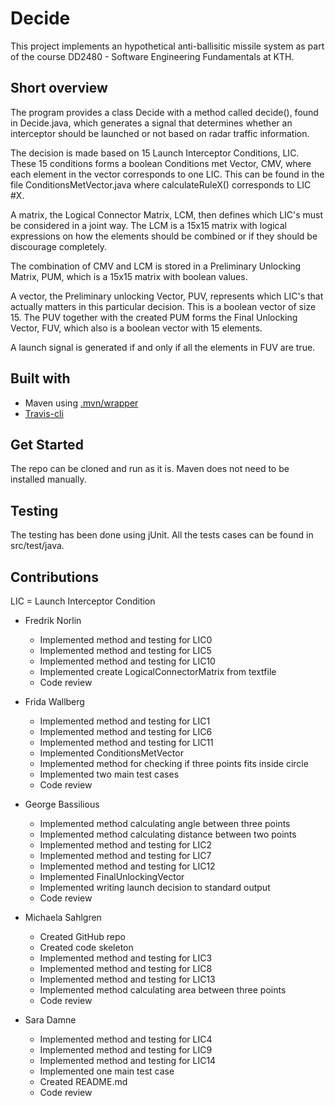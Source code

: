 # Decide
This project implements an hypothetical anti-ballisitic missile system as part of the course DD2480 - Software Engineering Fundamentals at KTH.

## Short overview
The program provides a class Decide with a method called decide(), found in Decide.java, which generates a signal that determines whether an interceptor should be launched or not based on radar traffic information.

The decision is made based on 15 Launch Interceptor Conditions, LIC. These 15 conditions forms a boolean Conditions met Vector, CMV, where each element in the vector corresponds to one LIC. This can be found in the file ConditionsMetVector.java where calculateRuleX() corresponds to LIC #X.

A matrix, the Logical Connector Matrix, LCM, then defines which LIC's must be considered in a joint way. The LCM is a 15x15 matrix with logical expressions on how the elements should be combined or if they should be discourage completely.

The combination of CMV and LCM is stored in a Preliminary Unlocking Matrix, PUM, which is a 15x15 matrix with boolean values.

A vector, the Preliminary unlocking Vector, PUV, represents which LIC's that actually matters in this particular decision. This is a boolean vector of size 15. The PUV together with the created PUM forms the Final Unlocking Vector, FUV, which also is a boolean vector with 15 elements.

A launch signal is generated if and only if all the elements in FUV are true.

## Built with
- Maven using [.mvn/wrapper](https://github.com/junit-team/junit5-samples/tree/r5.7.0/junit5-jupiter-starter-maven)
- [Travis-cli](https://travis-ci.com/ )

## Get Started
The repo can be cloned and run as it is. Maven does not need to be installed manually.

## Testing
The testing has been done using jUnit. All the tests cases can be found in src/test/java.

## Contributions
LIC = Launch Interceptor Condition

- Fredrik Norlin
  - Implemented method and testing for LIC0
  - Implemented method and testing for LIC5
  - Implemented method and testing for LIC10
  - Implemented create LogicalConnectorMatrix from textfile
  - Code review

- Frida Wallberg
  - Implemented method and testing for LIC1
  - Implemented method and testing for LIC6
  - Implemented method and testing for LIC11
  - Implemented ConditionsMetVector
  - Implemented method for checking if three points fits inside circle
  - Implemented two main test cases
  - Code review

- George Bassilious
  - Implemented method calculating angle between three points
  - Implemented method calculating distance between two points
  - Implemented method and testing for LIC2
  - Implemented method and testing for LIC7
  - Implemented method and testing for LIC12
  - Implemented FinalUnlockingVector
  - Implemented writing launch decision to standard output
  - Code review

- Michaela Sahlgren
  - Created GitHub repo
  - Created code skeleton
  - Implemented method and testing for LIC3
  - Implemented method and testing for LIC8
  - Implemented method and testing for LIC13
  - Implemented method calculating area between three points
  - Code review

- Sara Damne
  - Implemented method and testing for LIC4
  - Implemented method and testing for LIC9
  - Implemented method and testing for LIC14
  - Implemented one main test case
  - Created README.md
  - Code review
